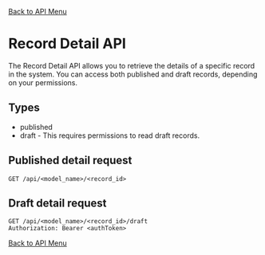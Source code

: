 [Back to API Menu](api.md)

# Record Detail API
The Record Detail API allows you to retrieve the details of a specific record in the system. 
You can access both published and draft records, depending on your permissions.

## Types
- published
- draft - This requires permissions to read draft records.

## Published detail request

```http request
GET /api/<model_name>/<record_id>
```

## Draft detail request

```http request
GET /api/<model_name>/<record_id>/draft
Authorization: Bearer <authToken>
```

[Back to API Menu](api.md)